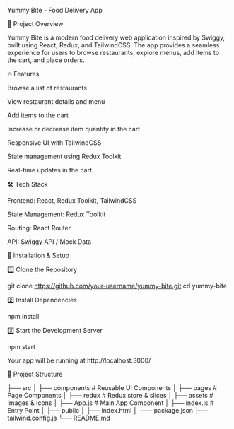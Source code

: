 Yummy Bite - Food Delivery App

🚀 Project Overview

Yummy Bite is a modern food delivery web application inspired by Swiggy, built using React, Redux, and TailwindCSS. The app provides a seamless experience for users to browse restaurants, explore menus, add items to the cart, and place orders.

🔥 Features

Browse a list of restaurants

View restaurant details and menu

Add items to the cart

Increase or decrease item quantity in the cart

Responsive UI with TailwindCSS

State management using Redux Toolkit

Real-time updates in the cart

🛠️ Tech Stack

Frontend: React, Redux Toolkit, TailwindCSS

State Management: Redux Toolkit

Routing: React Router

API: Swiggy API / Mock Data

🎯 Installation & Setup

1️⃣ Clone the Repository

git clone https://github.com/your-username/yummy-bite.git
cd yummy-bite

2️⃣ Install Dependencies

npm install

3️⃣ Start the Development Server

npm start

Your app will be running at http://localhost:3000/

📂 Project Structure

├── src
│   ├── components  # Reusable UI Components
│   ├── pages        # Page Components
│   ├── redux        # Redux store & slices
│   ├── assets       # Images & Icons
│   ├── App.js       # Main App Component
│   ├── index.js     # Entry Point
│
├── public
│   ├── index.html
│
├── package.json
├── tailwind.config.js
└── README.md





 
